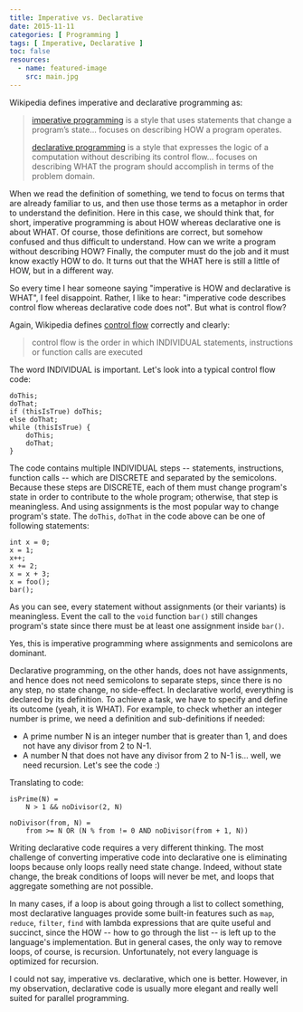 ```yaml
---
title: Imperative vs. Declarative
date: 2015-11-11
categories: [ Programming ]
tags: [ Imperative, Declarative ]
toc: false
resources:
  - name: featured-image
    src: main.jpg
---
```


Wikipedia defines imperative and declarative programming as:

> [imperative programming](https://en.wikipedia.org/wiki/Imperative_programming) is a style that uses statements that change a program’s state... focuses on describing HOW a program operates.
>
> [declarative programming](https://en.wikipedia.org/wiki/Declarative_programming) is a style that expresses the logic of a computation without describing its control flow... focuses on describing WHAT the program should accomplish in terms of the problem domain.

When we read the definition of something, we tend to focus on terms that are already familiar to us, and then use those terms as a metaphor in order to understand the definition. Here in this case, we should think that, for short, imperative programming is about HOW whereas declarative one is about WHAT. Of course, those definitions are correct, but somehow confused and thus difficult to understand. How can we write a program without describing HOW? Finally, the computer must do the job and it must know exactly HOW to do. It turns out that the WHAT here is still a little of HOW, but in a different way.

So every time I hear someone saying "imperative is HOW and declarative is WHAT", I feel disappoint. Rather, I like to hear: "imperative code describes control flow whereas declarative code does not". But what is control flow?

Again, Wikipedia defines [control flow](https://en.wikipedia.org/wiki/Control_flow) correctly and clearly:

> control flow is the order in which INDIVIDUAL statements, instructions or function calls are executed

The word INDIVIDUAL is important. Let's look into a typical control flow code:

    doThis;
    doThat;
    if (thisIsTrue) doThis;
    else doThat;
    while (thisIsTrue) {
        doThis;
        doThat;
    }

The code contains multiple INDIVIDUAL steps -- statements, instructions, function calls -- which are DISCRETE and separated by the semicolons. Because these steps are DISCRETE, each of them must change program's state in order to contribute to the whole program; otherwise, that step is meaningless. And using assignments is the most popular way to change program's state. The `doThis`, `doThat` in the code above can be one of following statements:

    int x = 0;
    x = 1;
    x++;
    x += 2;
    x = x + 3;
    x = foo();
    bar();

As you can see, every statement without assignments (or their variants) is meaningless. Event the call to the `void` function `bar()` still changes program's state since there must be at least one assignment inside `bar()`.

Yes, this is imperative programming where assignments and semicolons are dominant.

Declarative programming, on the other hands, does not have assignments, and hence does not need semicolons to separate steps, since there is no any step, no state change, no side-effect. In declarative world, everything is declared by its definition. To achieve a task, we have to specify and define its outcome (yeah, it is WHAT). For example, to check whether an integer number is prime, we need a definition and sub-definitions if needed:

* A prime number N is an integer number that is greater than 1, and does not have any divisor from 2 to N-1.
* A number N that does not have any divisor from 2 to N-1 is... well, we need recursion. Let's see the code :)

Translating to code:

    isPrime(N) =
        N > 1 && noDivisor(2, N)
    
    noDivisor(from, N) =
        from >= N OR (N % from != 0 AND noDivisor(from + 1, N))

Writing declarative code requires a very different thinking. The most challenge of converting imperative code into declarative one is eliminating loops because only loops really need state change. Indeed, without state change, the break conditions of loops will never be met, and loops that aggregate something are not possible.

In many cases, if a loop is about going through a list to collect something, most declarative languages provide some built-in features such as `map`, `reduce`, `filter`, `find` with lambda expressions that are quite useful and succinct, since the HOW -- how to go through the list -- is left up to the language's implementation. But in general cases, the only way to remove loops, of course, is recursion. Unfortunately, not every language is optimized for recursion.

I could not say, imperative vs. declarative, which one is better. However, in my observation, declarative code is usually more elegant and really well suited for parallel programming.
